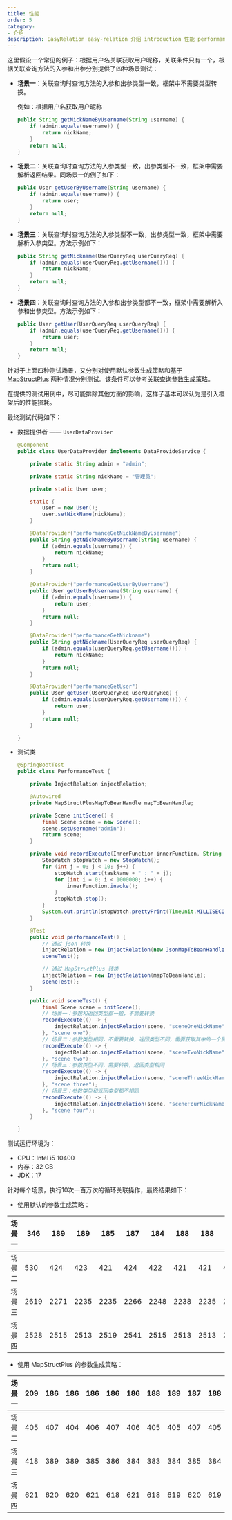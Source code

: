 ```yaml
---
title: 性能
order: 5
category:
- 介绍
description: EasyRelation easy-relation 介绍 introduction 性能 performance
---
```


这里假设一个常见的例子：根据用户名关联获取用户昵称，关联条件只有一个，根据关联查询方法的入参和出参分别提供了四种场景测试：

- **场景一**：关联查询时查询方法的入参和出参类型一致，框架中不需要类型转换。

  例如：根据用户名获取用户昵称

  ```java
  public String getNickNameByUsername(String username) {
      if (admin.equals(username)) {
          return nickName;
      }
      return null;
  }
  ```

- **场景二**：关联查询时查询方法的入参类型一致，出参类型不一致，框架中需要解析返回结果。同场景一的例子如下：

  ```java
  public User getUserByUsername(String username) {
      if (admin.equals(username)) {
          return user;
      }
      return null;
  }
  ```

- **场景三**：关联查询时查询方法的入参类型不一致，出参类型一致，框架中需要解析入参类型。方法示例如下：

  ```java
  public String getNickname(UserQueryReq userQueryReq) {
      if (admin.equals(userQueryReq.getUsername())) {
          return nickName;
      }
      return null;
  }
  ```

- **场景四**：关联查询时查询方法的入参和出参类型都不一致，框架中需要解析入参和出参类型。方法示例如下：

  ```java
  public User getUser(UserQueryReq userQueryReq) {
      if (admin.equals(userQueryReq.getUsername())) {
          return user;
      }
      return null;
  }
  ```



针对于上面四种测试场景，又分别对使用默认参数生成策略和基于 [MapStructPlus](https://mapstruct.plus) 两种情况分别测试。该条件可以参考[关联查询参数生成策略](/extension/to-param.html)。



在提供的测试用例中，尽可能排除其他方面的影响，这样子基本可以认为是引入框架后的性能损耗。



最终测试代码如下：

- 数据提供者 —— `UserDataProvider`

  ```java
  @Component
  public class UserDataProvider implements DataProvideService {
  
      private static String admin = "admin";
  
      private static String nickName = "管理员";
  
      private static User user;
  
      static {
          user = new User();
          user.setNickName(nickName);
      }
  
      @DataProvider("performanceGetNickNameByUsername")
      public String getNickNameByUsername(String username) {
          if (admin.equals(username)) {
              return nickName;
          }
          return null;
      }
  
      @DataProvider("performanceGetUserByUsername")
      public User getUserByUsername(String username) {
          if (admin.equals(username)) {
              return user;
          }
          return null;
      }
  
      @DataProvider("performanceGetNickname")
      public String getNickname(UserQueryReq userQueryReq) {
          if (admin.equals(userQueryReq.getUsername())) {
              return nickName;
          }
          return null;
      }
  
      @DataProvider("performanceGetUser")
      public User getUser(UserQueryReq userQueryReq) {
          if (admin.equals(userQueryReq.getUsername())) {
              return user;
          }
          return null;
      }
  
  }
  ```

- 测试类

  ```java
  @SpringBootTest
  public class PerformanceTest {
  
      private InjectRelation injectRelation;
  
      @Autowired
      private MapStructPlusMapToBeanHandle mapToBeanHandle;
  
      private Scene initScene() {
          final Scene scene = new Scene();
          scene.setUsername("admin");
          return scene;
      }
  
      private void recordExecute(InnerFunction innerFunction, String taskName) {
          StopWatch stopWatch = new StopWatch();
          for (int j = 0; j < 10; j++) {
              stopWatch.start(taskName + " : " + j);
              for (int i = 0; i < 1000000; i++) {
                  innerFunction.invoke();
              }
              stopWatch.stop();
          }
          System.out.println(stopWatch.prettyPrint(TimeUnit.MILLISECONDS));
      }
  
      @Test
      public void performanceTest() {
          // 通过 json 转换
          injectRelation = new InjectRelation(new JsonMapToBeanHandle());
          sceneTest();
  
          // 通过 MapStructPlus 转换
          injectRelation = new InjectRelation(mapToBeanHandle);
          sceneTest();
      }
  
      public void sceneTest() {
          final Scene scene = initScene();
          // 场景一：参数和返回类型都一致，不需要转换
          recordExecute(() -> {
              injectRelation.injectRelation(scene, "sceneOneNickName");
          }, "scene one");
          // 场景二：参数类型相同，不需要转换，返回类型不同，需要获取其中的一个属性
          recordExecute(() -> {
              injectRelation.injectRelation(scene, "sceneTwoNickName");
          }, "scene two");
          // 场景三：参数类型不同，需要转换，返回类型相同
          recordExecute(() -> {
              injectRelation.injectRelation(scene, "sceneThreeNickName");
          }, "scene three");
          // 场景三：参数类型和返回类型都不相同
          recordExecute(() -> {
              injectRelation.injectRelation(scene, "sceneFourNickName");
          }, "scene four");
      }
  
  }
  ```





测试运行环境为：

- CPU：Intel i5 10400
- 内存：32 GB
- JDK：17


针对每个场景，执行10次一百万次的循环关联操作，最终结果如下：

- 使用默认的参数生成策略：

|场景一| 346 | 189  | 189  | 185  | 187  | 184  | 188  | 188  | 187  | 183  |
|----|---- | ---- | ---- |------| ---- | ---- | ---- | ---- | ---- | ---- |
|场景二| 530 | 424  | 423  | 421  | 424  | 422  | 421  | 421  | 430  | 432  |
|场景三| 2619 | 2271 | 2235 | 2235 | 2266 | 2248 | 2238 | 2235 | 2234 | 2233 |
|场景四| 2528 | 2515 | 2513 | 2519 | 2541 | 2515 | 2513 | 2513 | 2514 | 2510 |

- 使用 MapStructPlus 的参数生成策略：

| 场景一 | 209  | 186  | 186  | 186  | 186  | 186  | 188  | 189  | 187  | 188  |
| ------ | ---- | ---- | ---- |------| ---- | ---- | ---- | ---- | ---- | ---- |
| 场景二 | 405  | 407  | 404  | 406  | 407  | 406  | 405  | 405  | 407  | 405  |
| 场景三 | 418  | 389  | 389  | 385  | 386  | 384  | 383  | 384  | 385  | 384  |
| 场景四 | 621  | 620  | 620  | 621  | 618  | 621  | 618  | 619  | 620  | 619  |

